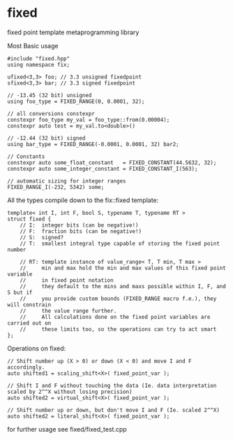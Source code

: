 # fixed
fixed point template metaprogramming library

Most Basic usage

    #include "fixed.hpp"
    using namespace fix;
    
    ufixed<3,3> foo; // 3.3 unsigned fixedpoint
    sfixed<3,3> bar; // 3.3 signed fixedpoint
    
    // -13.45 (32 bit) unsigned
    using foo_type = FIXED_RANGE(0, 0.0001, 32); 
    
    // all conversions constexpr
    constexpr foo_type my_val = foo_type::from(0.00004);
    constexpr auto test = my_val.to<double>()
    
    // -12.44 (32 bit) signed
    using bar_type = FIXED_RANGE(-0.0001, 0.0001, 32) bar2;
    
    // Constants
    constexpr auto some_float_constant   = FIXED_CONSTANT(44.5632, 32);
    constexpr auto some_integer_constant = FIXED_CONSTANT_I(563);
    
    // automatic sizing for integer ranges
    FIXED_RANGE_I(-232, 5342) some;

All the types compile down to the fix::fixed template:
    
    template< int I, int F, bool S, typename T, typename RT >
    struct fixed {
        // I:  integer bits (can be negative!)
        // F:  fraction bits (can be negative!)
        // S:  signed?
        // T:  smallest integral type capable of storing the fixed point number
        
        // RT: template instance of value_range< T, T min, T max >
        //     min and max hold the min and max values of this fixed point variable
        //     in fixed point notation
        //     they default to the mins and maxs possible within I, F, and S but if
        //     you provide custom bounds (FIXED_RANGE macro f.e.), they will constrain
        //     the value range further.
        //     All calculations done on the fixed point variables are carried out on
        //     these limits too, so the operations can try to act smart
    };

Operations on fixed:
    
    // Shift number up (X > 0) or down (X < 0) and move I and F accordingly.
    auto shifted1 = scaling_shift<X>( fixed_point_var ); 
 
    // Shift I and F without touching the data (Ie. data interpretation scaled by 2^^X without losing precision)
    auto shifted2 = virtual_shift<X>( fixed_point_var );
    
    // Shift number up or down, but don't move I and F (Ie. scaled 2^^X)
    auto shifted2 = literal_shift<X>( fixed_point_var );

for further usage see fixed/fixed_test.cpp
